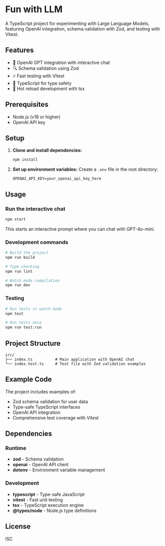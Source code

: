 # Fun with LLM

A TypeScript project for experimenting with Large Language Models, featuring OpenAI integration, schema validation with Zod, and testing with Vitest.

## Features

- 🤖 OpenAI GPT integration with interactive chat
- 🔍 Schema validation using Zod
- ⚡ Fast testing with Vitest
- 📝 TypeScript for type safety
- 🔄 Hot reload development with tsx

## Prerequisites

- Node.js (v18 or higher)
- OpenAI API key

## Setup

1. **Clone and install dependencies:**
   ```bash
   npm install
   ```

2. **Set up environment variables:**
   Create a `.env` file in the root directory:
   ```env
   OPENAI_API_KEY=your_openai_api_key_here
   ```

## Usage

### Run the interactive chat
```bash
npm start
```

This starts an interactive prompt where you can chat with GPT-4o-mini.

### Development commands
```bash
# Build the project
npm run build

# Type checking
npm run lint

# Watch mode compilation
npm run dev
```

### Testing
```bash
# Run tests in watch mode
npm test

# Run tests once
npm run test:run
```

## Project Structure

```
src/
├── index.ts          # Main application with OpenAI chat
└── index.test.ts     # Test file with Zod validation examples
```

## Example Code

The project includes examples of:
- Zod schema validation for user data
- Type-safe TypeScript interfaces
- OpenAI API integration
- Comprehensive test coverage with Vitest

## Dependencies

### Runtime
- **zod** - Schema validation
- **openai** - OpenAI API client
- **dotenv** - Environment variable management

### Development
- **typescript** - Type-safe JavaScript
- **vitest** - Fast unit testing
- **tsx** - TypeScript execution engine
- **@types/node** - Node.js type definitions

## License

ISC